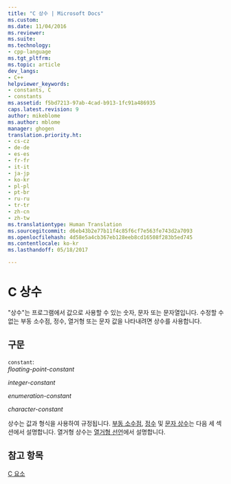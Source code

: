 ```yaml
---
title: "C 상수 | Microsoft Docs"
ms.custom: 
ms.date: 11/04/2016
ms.reviewer: 
ms.suite: 
ms.technology:
- cpp-language
ms.tgt_pltfrm: 
ms.topic: article
dev_langs:
- C++
helpviewer_keywords:
- constants, C
- constants
ms.assetid: f5bd7213-97ab-4cad-b913-1fc91a486935
caps.latest.revision: 9
author: mikeblome
ms.author: mblome
manager: ghogen
translation.priority.ht:
- cs-cz
- de-de
- es-es
- fr-fr
- it-it
- ja-jp
- ko-kr
- pl-pl
- pt-br
- ru-ru
- tr-tr
- zh-cn
- zh-tw
ms.translationtype: Human Translation
ms.sourcegitcommit: d6eb43b2e77b11f4c85f6cf7e563fe743d2a7093
ms.openlocfilehash: 4d58e5a4cb367eb128eeb8cd16508f283b5ed745
ms.contentlocale: ko-kr
ms.lasthandoff: 05/18/2017

---
```

# <a name="c-constants"></a>C 상수
"상수"는 프로그램에서 값으로 사용할 수 있는 숫자, 문자 또는 문자열입니다. 수정할 수 없는 부동 소수점, 정수, 열거형 또는 문자 값을 나타내려면 상수를 사용합니다.  
  
## <a name="syntax"></a>구문  
 `constant`:  
 *floating-point-constant*  
  
 *integer-constant*  
  
 *enumeration-constant*  
  
 *character-constant*  
  
 상수는 값과 형식을 사용하여 규정됩니다. [부동 소수점](../c-language/c-floating-point-constants.md), [정수](../c-language/c-integer-constants.md) 및 [문자 상수](../c-language/c-character-constants.md)는 다음 세 섹션에서 설명합니다. 열거형 상수는 [열거형 선언](../c-language/c-enumeration-declarations.md)에서 설명합니다.  
  
## <a name="see-also"></a>참고 항목  
 [C 요소](../c-language/elements-of-c.md)
